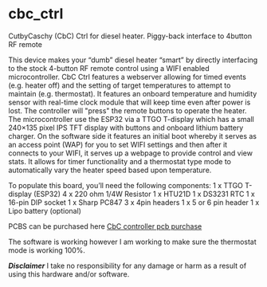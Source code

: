 # cbc_ctrl

CutbyCaschy (CbC) Ctrl for diesel heater. Piggy-back interface to 4button RF remote

This device makes your “dumb” diesel heater “smart” by directly interfacing to the stock 4-button RF remote control using a WIFI enabled microcontroller. CbC Ctrl features a webserver allowing for timed events (e.g. heater off) and the setting of target temperatures to attempt to maintain (e.g. thermostat). It features an onboard temperature and humidity sensor with real-time clock module that will keep time even after power is lost.  The controller will "press" the remote buttons to operate the heater. The microcontroller use the ESP32 via a TTGO T-display which has a small 240×135 pixel IPS TFT display with buttons and onboard lithium battery charger.  On the software side it features an initial boot whereby it serves as an access point (WAP) for you to set WIFI settings and then after it connects to your WIFI, it serves up a webpage to provide control and view stats.  It allows for timer functionality and a thermostat type mode to automatically vary the heater speed based upon temperature. 

To populate this board, you’ll need the following components:
1 x TTGO T-display (ESP32)
4 x 220 ohm 1/4W Resistor
1 x HTU21D 
1 x DS3231 RTC
1 x 16-pin DIP socket
1 x Sharp PC847
3 x 4pin headers
1 x 5 or 6 pin header
1 x Lipo battery (optional)

PCBS can be purchased here <a  href="http://cutby.caschy.com/wp/?product=caschy-controller-diesel-heater-remote-controller">CbC controller pcb purchase</a>

The software is working however I am working to make sure the thermostat mode is working 100%.  

***Disclaimer***
I take no responsibility for any damage or harm as a result of using this hardware and/or software.
